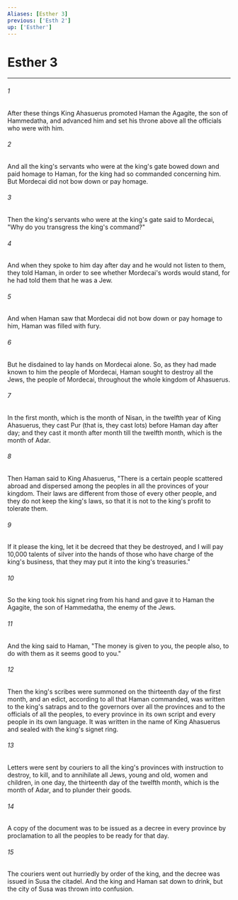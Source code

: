 ```yaml
---
Aliases: [Esther 3]
previous: ['Esth 2']
up: ['Esther']
---
```

# Esther 3

***

 

###### 1 
After these things King Ahasuerus promoted Haman the Agagite, the son of Hammedatha, and advanced him and set his throne above all the officials who were with him. 
 

###### 2 
And all the king's servants who were at the king's gate bowed down and paid homage to Haman, for the king had so commanded concerning him. But Mordecai did not bow down or pay homage. 
 

###### 3 
Then the king's servants who were at the king's gate said to Mordecai, "Why do you transgress the king's command?" 
 

###### 4 
And when they spoke to him day after day and he would not listen to them, they told Haman, in order to see whether Mordecai's words would stand, for he had told them that he was a Jew. 
 

###### 5 
And when Haman saw that Mordecai did not bow down or pay homage to him, Haman was filled with fury. 
 

###### 6 
But he disdained to lay hands on Mordecai alone. So, as they had made known to him the people of Mordecai, Haman sought to destroy all the Jews, the people of Mordecai, throughout the whole kingdom of Ahasuerus.
 
 

###### 7 
In the first month, which is the month of Nisan, in the twelfth year of King Ahasuerus, they cast Pur (that is, they cast lots) before Haman day after day; and they cast it month after month till the twelfth month, which is the month of Adar. 
 

###### 8 
Then Haman said to King Ahasuerus, "There is a certain people scattered abroad and dispersed among the peoples in all the provinces of your kingdom. Their laws are different from those of every other people, and they do not keep the king's laws, so that it is not to the king's profit to tolerate them. 
 

###### 9 
If it please the king, let it be decreed that they be destroyed, and I will pay 10,000 talents of silver into the hands of those who have charge of the king's business, that they may put it into the king's treasuries." 
 

###### 10 
So the king took his signet ring from his hand and gave it to Haman the Agagite, the son of Hammedatha, the enemy of the Jews. 
 

###### 11 
And the king said to Haman, "The money is given to you, the people also, to do with them as it seems good to you."
 
 

###### 12 
Then the king's scribes were summoned on the thirteenth day of the first month, and an edict, according to all that Haman commanded, was written to the king's satraps and to the governors over all the provinces and to the officials of all the peoples, to every province in its own script and every people in its own language. It was written in the name of King Ahasuerus and sealed with the king's signet ring. 
 

###### 13 
Letters were sent by couriers to all the king's provinces with instruction to destroy, to kill, and to annihilate all Jews, young and old, women and children, in one day, the thirteenth day of the twelfth month, which is the month of Adar, and to plunder their goods. 
 

###### 14 
A copy of the document was to be issued as a decree in every province by proclamation to all the peoples to be ready for that day. 
 

###### 15 
The couriers went out hurriedly by order of the king, and the decree was issued in Susa the citadel. And the king and Haman sat down to drink, but the city of Susa was thrown into confusion.
 

